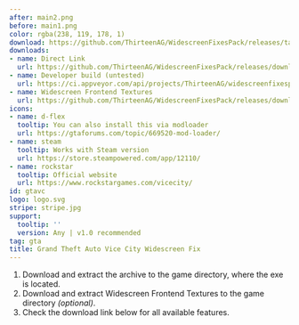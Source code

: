 ```yaml
---
after: main2.png
before: main1.png
color: rgba(238, 119, 178, 1)
download: https://github.com/ThirteenAG/WidescreenFixesPack/releases/tag/gtavc
downloads:
- name: Direct Link
  url: https://github.com/ThirteenAG/WidescreenFixesPack/releases/download/gtavc/GTAVC.WidescreenFix.zip
- name: Developer build (untested)
  url: https://ci.appveyor.com/api/projects/ThirteenAG/widescreenfixespack/artifacts/GTAVC.WidescreenFix.zip?branch=master
- name: Widescreen Frontend Textures
  url: https://github.com/ThirteenAG/WidescreenFixesPack/releases/download/gtavc/GTAVC.WidescreenFrontend.zip
icons:
- name: d-flex
  tooltip: You can also install this via modloader
  url: https://gtaforums.com/topic/669520-mod-loader/
- name: steam
  tooltip: Works with Steam version
  url: https://store.steampowered.com/app/12110/
- name: rockstar
  tooltip: Official website
  url: https://www.rockstargames.com/vicecity/
id: gtavc
logo: logo.svg
stripe: stripe.jpg
support:
  tooltip: ''
  version: Any | v1.0 recommended
tag: gta
title: Grand Theft Auto Vice City Widescreen Fix
---
```


1. Download and extract the archive to the game directory, where the exe is located.
2. Download and extract Widescreen Frontend Textures to the game directory *(optional)*.
3. Check the download link below for all available features.
